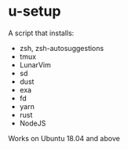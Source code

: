 # u-setup
A script that installs:
+ zsh, zsh-autosuggestions
+ tmux
+ LunarVim
+ sd
+ dust
+ exa
+ fd
+ yarn
+ rust
+ NodeJS
  
Works on Ubuntu 18.04 and above